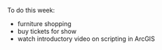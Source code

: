 To do this week:

- furniture shopping
- buy tickets for show
- watch introductory video on scripting in ArcGIS 

